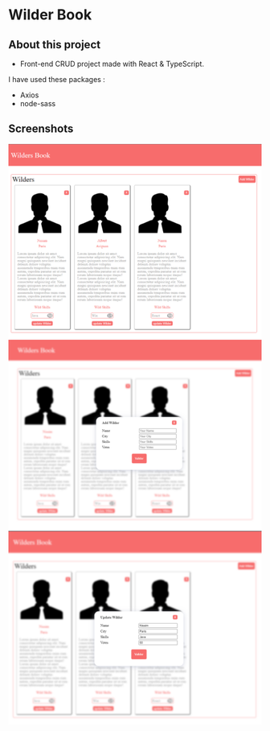 # Wilder Book

## About this project

- Front-end CRUD project made with React & TypeScript.

I have used these packages :

- Axios
- node-sass

## Screenshots

![Screenshot PNG](./Preview/WilderBook1.PNG)
![Screenshot PNG](./Preview/WilderBook2.PNG)
![Screenshot PNG](./Preview/WilderBook3.PNG)
